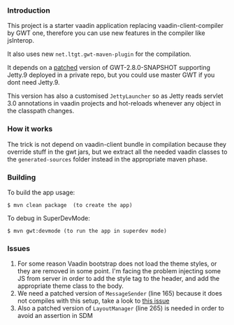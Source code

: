 ### Introduction

This project is a starter vaadin application replacing vaadin-client-compiler by GWT one, therefore you can use new features in the compiler like jsInterop.

It also uses new `net.ltgt.gwt-maven-plugin` for the compilation.

It depends on a [patched](https://gwt-review.googlesource.com/#/c/7857/) version of GWT-2.8.0-SNAPSHOT supporting Jetty.9 deployed in a private repo, but you could use master GWT if you dont need Jetty.9.

This version has also a customised `JettyLauncher` so as Jetty reads servlet 3.0 annotations in vaadin projects and hot-reloads whenever any object in the classpath changes.

### How it works

The trick is not depend on vaadin-client bundle in compilation because they override stuff in the gwt jars, but we extract all the needed vaadin classes to the `generated-sources` folder instead in the appropriate maven phase. 

### Building

To build the app usage:

    $ mvn clean package  (to create the app)
   
To debug in SuperDevMode:
   
    $ mvn gwt:devmode (to run the app in superdev mode)
    
    
### Issues

1. For some reason Vaadin bootstrap does not load the theme styles, or they are removed in some point. I'm facing the problem injecting some JS from server in order to add the style tag to the header, and add the appropriate theme class to the body.
2. We need a patched version of `MessageSender` (line 165) because it does not compiles with this setup, take a look to [this issue](https://dev.vaadin.com/ticket/19537)
3. Also a patched version of `LayoutManager` (line 265) is needed in order to avoid an assertion in SDM 

    
    
    






